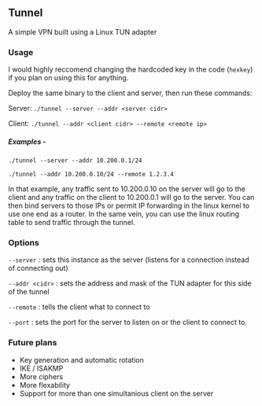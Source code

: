 
## Tunnel

A simple VPN built using a Linux TUN adapter

### Usage

I would highly reccomend changing the hardcoded key in the code (`hexkey`) if you plan on using this for anything.

Deploy the same binary to the client and server, then run these commands:

Server: `./tunnel --server --addr <server cidr>`

Client: `./tunnel --addr <client cidr> --remote <remote ip>`

##### Examples -

`./tunnel --server --addr 10.200.0.1/24`

`./tunnel --addr 10.200.0.10/24 --remote 1.2.3.4`

In that example, any traffic sent to 10.200.0.10 on the server will go to the client and any traffic on the client to 10.200.0.1 will go to the server.  You can then bind servers to those IPs or permit IP forwarding in the linux kernel to use one end as a router.  In the same vein, you can use the linux routing table to send traffic through the tunnel.

### Options

`--server` : sets this instance as the server (listens for a connection instead of connecting out)

`--addr <cidr>` : sets the address and mask of the TUN adapter for this side of the tunnel

`--remote` : tells the client what to connect to

`--port` : sets the port for the server to listen on or the client to connect to.

### Future plans

- Key generation and automatic rotation
- IKE / ISAKMP
- More ciphers
- More flexability
- Support for more than one simultanious client on the server
